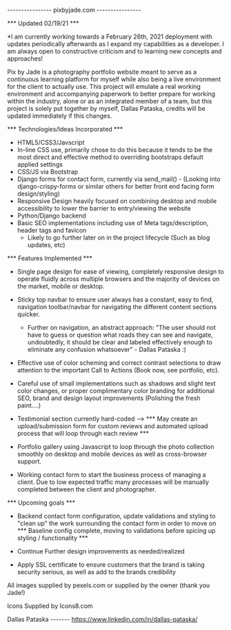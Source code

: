 ---------------- pixbyjade.com ----------------

*** Updated 02/19/21 ***

*I am currently working towards a February 26th, 2021 deployment with updates periodically afterwards as I expand my capabilities as a developer.  I am always open to constructive criticism and to learning new concepts and approaches! 

Pix by Jade is a photography portfolio website meant to serve as a continuous learning platform for myself while also being a live environment for the client to actually use.  This project will emulate a real working environment and accompanying paperwork to better prepare for working within the industry, alone or as an integrated member of a team, but this project is solely put together by myself, Dallas Pataska, credits will be updated immediately if this changes.  

*** Technologies/Ideas Incorporated ***
- HTML5/CSS3/Javscript
- In-line CSS use, primarily chose to do this because it tends to be the most direct and effective method to overriding bootstraps default applied settings
- CSS/JS via Bootstrap
- Django forms for contact form, currently via send_mail() - (Looking into django-crispy-forms or similar others for better front end facing form design/styling)
- Responsive Design heavily focused on combining desktop and mobile accessibility to lower the barrier to entry/viewing the website
- Python/Django backend
- Basic SEO implementations including use of Meta tags/description, header tags and favicon
  - Likely to go further later on in the project lifecycle (Such as blog updates, etc)


*** Features Implemented ***
- Single page design for ease of viewing, completely responsive design to operate fluidly across multiple browsers and the majority of devices on the market, mobile or desktop.

- Sticky top navbar to ensure user always has a constant, easy to find, navigation toolbar/navbar for navigating the different content sections    quicker.   
  - Further on navigation, an abstract approach: "The user should not have to guess or question what roads they can see and navigate, undoubtedly, it should be clear and labeled effectively enough to eliminate any confusion whatsoever" - Dallas Pataska :) 

- Effective use of color scheming and correct contrast selections to draw attention to the important Call to Actions (Book now, see portfolio, etc).

- Careful use of small implementations such as shadows and slight text color changes, or proper complimentary color branding for additional SEO, brand and design layout improvements (Polishing the fresh paint....)

- Testimonial section currently hard-coded --> *** May create an upload/submission form for custom reviews and automated upload process that will loop through each review ***

- Portfolio gallery using Javascript to loop through the photo collection smoothly on desktop and mobile devices as well as cross-browser support.

- Working contact form to start the business process of managing a client.  Due to low expected traffic many processes will be manually completed between the client and photographer.  

*** Upcoming goals ***
- Backend contact form configuration, update validations and styling to "clean up" the work surrounding the contact form in order to move on  *** Baseline config complete, moving to validations before spicing up styling / functionality ***
- Continue Further design improvements as needed/realized
  
- Apply SSL certificate to ensure customers that the brand is taking security serious, as well as add to the brands credibility




All images supplied by pexels.com or supplied by the owner (thank you Jade!)

Icons Supplied by Icons8.com
  

Dallas Pataska ------- https://www.linkedin.com/in/dallas-pataska/
